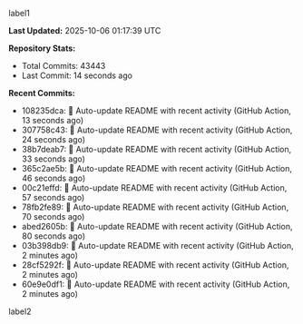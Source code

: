 
label1 
<!-- ACTIVITY_START -->
**Last Updated:** 2025-10-06 01:17:39 UTC

**Repository Stats:**
- Total Commits: 43443
- Last Commit: 14 seconds ago

**Recent Commits:**
- 108235dca: 🤖 Auto-update README with recent activity (GitHub Action, 13 seconds ago)
- 307758c43: 🤖 Auto-update README with recent activity (GitHub Action, 24 seconds ago)
- 38b7deab7: 🤖 Auto-update README with recent activity (GitHub Action, 33 seconds ago)
- 365c2ae5b: 🤖 Auto-update README with recent activity (GitHub Action, 46 seconds ago)
- 00c21effd: 🤖 Auto-update README with recent activity (GitHub Action, 57 seconds ago)
- 78fb2fe89: 🤖 Auto-update README with recent activity (GitHub Action, 70 seconds ago)
- abed2605b: 🤖 Auto-update README with recent activity (GitHub Action, 80 seconds ago)
- 03b398db9: 🤖 Auto-update README with recent activity (GitHub Action, 2 minutes ago)
- 28cf5292f: 🤖 Auto-update README with recent activity (GitHub Action, 2 minutes ago)
- 60e9e0df1: 🤖 Auto-update README with recent activity (GitHub Action, 2 minutes ago)
<!-- ACTIVITY_END -->

label2
